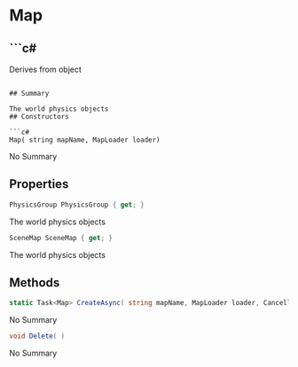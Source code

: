 # Map

## ```c#
Derives from object
```

## Summary

The world physics objects
## Constructors

```c#
Map( string mapName, MapLoader loader) 
```
No Summary
## Properties

```c#
PhysicsGroup PhysicsGroup { get; } 
```
The world physics objects
```c#
SceneMap SceneMap { get; } 
```
The world physics objects
## Methods

```c#
static Task<Map> CreateAsync( string mapName, MapLoader loader, CancellationToken cancelToken = null) 
```
No Summary
```c#
void Delete( ) 
```
No Summary

